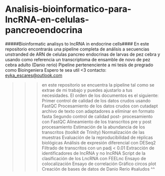 # Analisis-bioinformatico-para-lncRNA-en-celulas-pancreoendocrina
#####Bioinformatic analisys to lncRNA in endocrine cells####
En este repositorio encontrarás una pipeline completa de análisis a secuencias unstranded de ARN de celulas pancreo endocrinas de larvas de pez cebra y usando como referencia un transcriptoma de ensamble de novo de pez cebra adulto (Danio rerio)
Pipeline pertenenciente a mi tesis de pregrado como Bioingeniera
Espero te sea util <3
contacto: eyka_escares@outlook.com
>>>en este repositorio se encuentra la pipeline tal como se extrae de mi trabajo y puedes ajustarlo a tus necesidades.
El orden de los documentos es el siguiente:
>Primer control de calidad de los datos crudos usando FastQC
>Procesamiento de los datos crudos con cutadapt 
>archivo de texto con adaptadores a eliminar en formato fasta 
>Segundo control de calidad post- procesamiento con FastQC 
>Alineamiento de los transcritos pre y post procesamiento
>Estimación de la abundancia de los transcritos (toolkit de Trinity) 
>Normalización de las muestras 
>Evaluación de la reproducibilidad de réplicas biológicas
>Análisis de expresión diferencial con DESeq2
>Filtrado de transcritos con un padj < 0.01
>Extracción de identificadores de lncRNA y no lncRNA 
>Script de la clasificación de los LncRNA con FEELnc
>Ensayo de colocalización
>Ensayo de correlación
>Gráfico circos plot 
>Creación de bases de datos de Danio Rerio 
#saludos ^^
